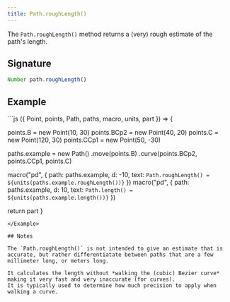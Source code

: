 ```yaml
---
title: Path.roughLength()
---
```


The `Path.roughLength()` method returns a (very) rough estimate of the path's length.

## Signature

```js
Number path.roughLength()
```

## Example

<Example caption="Example of the Path.attr() method">
```js
({ Point, points, Path, paths, macro, units, part }) => {

  points.B = new Point(10, 30)
  points.BCp2 = new Point(40, 20)
  points.C = new Point(120, 30)
  points.CCp1 = new Point(50, -30)
  
  paths.example = new Path()
    .move(points.B)
    .curve(points.BCp2, points.CCp1, points.C)
  
  macro("pd", {
    path: paths.example,
    d: -10,
    text: `Path.roughLength() = ${units(paths.example.roughLength())}`
  })
  macro("pd", {
    path: paths.example,
    d: 10,
    text: `Path.length() = ${units(paths.example.length())}`
  })
  

  return part
}
```
</Example>

## Notes

The `Path.roughLength()` is not intended to give an estimate that is accurate, but rather differentiatate between paths that are a few millimeter long, or meters long.

It calculates the length without *walking the (cubic) Bezier curve* making it very fast and very inaccurate (for curves).
It is typically used to determine how much precision to apply when walking a curve.
